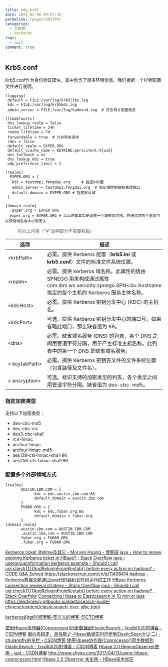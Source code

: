 ```yaml
---
title: hdp_krb5
date: 2021-02-08 09:57:36
permalink: /pages/b93f04/
categories: 
  - 大数据
  - kerberos
tags: 
  - null
comment: true
---
```

## Krb5.conf

Krb5.conf作为身份验证模块，其中包含了很多环境信息。我们根据一个样例配置文件进行说明。

```
[logging]
 default = FILE:/var/log/krb5libs.log
 kdc = FILE:/var/log/krb5kdc.log
 admin_server = FILE:/var/log/kadmind.log  # 日志相关配置信息
 
[libdefaults]
 dns_lookup_realm = false
 ticket_lifetime = 24h
 renew_lifetime = 7d
 forwardable = true  # 允许转发请求
 rdns = false
 default_realm = EXPER.ORG
 default_ccache_name = KEYRING:persistent:%{uid}
 dns_fallback = no
 dns_lookup_kdc = true
 udp_preference_limit = 1

[realms]
  EXPER.ORG = {
   kdc = testdmp1.fengdai.org     # 指定kdc服
   admin_server = testdmp1.fengdai.org  # 指定域控制器和管理端口  
   default_domain = EXPER.ORG # 指定默认域  
 }

[domain_realm]
  .exper.org = EXPER.ORG
  exper.org = EXPER.ORG # 以上两条其实是设置一个域搜索范围，并通过这两个语句可以使得域名与大小写无关  
```

> 将以上内容（"#"说明部分不需要粘贴）



| 选项         | 描述                                                         |
| ------------ | ------------------------------------------------------------ |
|&lt;krbPath&gt; | 必需。提供 Kerberos 配置（**krb5.ini** 或 **krb5.conf**）文件的标准文件系统位置。 |
|&lt;realm&gt;      | 必需。提供 kerberos 域名称。此属性的值由 SPNEGO 用来构成通过属性 com.ibm.ws.security.spnego.SPN&lt;id&gt;.hostname 指定的每个主机的 Kerberos 服务主体名称。 |
| &lt;kdcHost&gt;    | 必需。提供 Kerberos 密钥分发中心 (KDC) 的主机名。            |
| &lt;kdcPort&gt;    | 可选。提供 Kerberos 密钥分发中心的端口号。如果省略此端口，那么缺省值为 88。 |
| &lt;dns&gt;     | 必需。缺省域名服务 (DNS) 的列表，各个 DNS 之间用管道字符分隔，用于产生标准主机名称。此列表中的第一个 DNS 是缺省域名服务。 |
|&lt; keytabPath&gt; | 必需。提供 Kerberos 密钥表文件的文件系统位置（包含路径及文件名）。 |
|&lt; encryption&gt; | 可选。标识支持的加密类型的列表，各个类型之间用管道字符分隔。缺省值为 des-cbc-md5。 |

### 指定加密类型

支持以下加密类型：

- des-cbc-md5
- des-cbc-crc
- des3-cbc-sha1
- rc4-hmac
- arcfour-hmac
- arcfour-hmac-md5
- aes128-cts-hmac-sha1-96
- aes256-cts-hmac-sha1-96

### 配置多个外部领域方式

```
[realms]
       AUSTIN.IBM.COM = {
             kdc = kdc.austin.ibm.com:88
             default_domain = austin.ibm.com
       }
       FUBAR.ORG = {
             kdc = kdc.fubar.org:88
             default_domain = fubar.org
       }
[domain_realm]
       austin.ibm.com = AUSTIN.IBM.COM
       .austin.ibm.com = AUSTIN.IBM.COM
       fubar.org = FUBAR.ORG
       .fubar.org = FUBAR.ORG
```

[Kerberos ticket lifetime及其它 - Morven.Huang - 博客园](https://www.cnblogs.com/morvenhuang/p/4607790.html)
[java - How to renew expiring Kerberos ticket in HBase? - Stack Overflow](https://stackoverflow.com/questions/41453395/how-to-renew-expiring-kerberos-ticket-in-hbase)
[java - usergroupinformation kerberos example - Should I call ugi.checkTGTAndReloginFromKeytab() before every action on hadoop? - CODE Q&A Solved](https://code.i-harness.com/en/q/2103564)
https://stackoverrun.com/cn/q/11408414
[hadoop - Kerberos票据未能通过java代码续约长时间运行的工作](https://stackoverrun.com/cn/q/12820351)
[HBase Kerberos connection renewal strategy - Stack Overflow](https://stackoverflow.com/questions/33211134/hbase-kerberos-connection-renewal-strategy)
[java - Should I call ugi.checkTGTAndReloginFromKeytab() before every action on hadoop? - Stack Overflow](https://stackoverflow.com/questions/34616676/should-i-call-ugi-checktgtandreloginfromkeytab-before-every-action-on-hadoop)
[Connecting Hbase to Elasticsearch in 10 min or less](https://lessc0de.github.io/connecting_hbase_to_elasticsearch.html)
https://endymecy.gitbooks.io/elasticsearch-guide-chinese/content/elasticsearch-river-jdbc.html

[kerberos的tgt时间理解-菜光光的博客-51CTO博客](http://blog.51cto.com/caiguangguang/1383723)

[使用Hbase协作器(Coprocessor)同步数据到ElasticSearch - fxsdbt520的博客 - CSDN博客](https://blog.csdn.net/fxsdbt520/article/details/53884338)
[面向高稳定，高性能之-Hbase数据实时同步到ElasticSearch(之二) - zhulangfly的专栏 - CSDN博客](https://blog.csdn.net/zhulangfly/article/details/73604449)
[使用Hbase协作器(Coprocessor)同步数据到ElasticSearch - fxsdbt520的博客 - CSDN博客](https://blog.csdn.net/fxsdbt520/article/details/53884338)
[Hbase 2.0 RegionObserver使用 - jast - CSDN博客](https://blog.csdn.net/zhangshenghang/article/details/83275963)
http://www.zhyea.com/2017/04/13/using-hbase-coprocessor.html
[Hbase 2.0 Observer 未生效 - HBase技术社区](http://hbase.group/question/182)